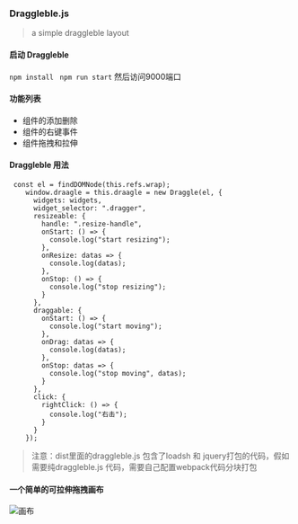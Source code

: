 ### Draggleble.js

> a simple draggleble layout
#### 启动 Draggleble
``` npm install  ```
``` npm run start ```
然后访问9000端口

#### 功能列表

- 组件的添加删除
- 组件的右键事件
- 组件拖拽和拉伸

#### Draggleble 用法
```
 const el = findDOMNode(this.refs.wrap);
    window.draagle = this.draagle = new Draggle(el, {
      widgets: widgets,
      widget_selector: ".dragger",
      resizeable: {
        handle: ".resize-handle",
        onStart: () => {
          console.log("start resizing");
        },
        onResize: datas => {
          console.log(datas);
        },
        onStop: () => {
          console.log("stop resizing");
        }
      },
      draggable: {
        onStart: () => {
          console.log("start moving");
        },
        onDrag: datas => {
          console.log(datas);
        },
        onStop: datas => {
          console.log("stop moving", datas);
        }
      },
      click: {
        rightClick: () => {
          console.log("右击");
        }
      }
    });
```
> 注意：dist里面的draggleble.js 包含了loadsh 和 jquery打包的代码，假如需要纯draggleble.js 代码，需要自己配置webpack代码分块打包

#### 一个简单的可拉伸拖拽画布
![画布](https://github.com/song111/Draggleble.js/blob/master/public/image/%E7%94%BB%E5%B8%83.gif)
